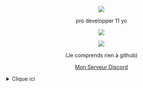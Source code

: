 <p align="center">  
<img src="https://c.tenor.com/NpDW-ojFKmUAAAAC/imposter-sus.gif">
</p>
<p align="center">
     pro developper 11 yo
<p align="center">  
<img src="https://komarev.com/ghpvc/?username=DictateurMaxou&color=grey">
</p>
    <p align="center">
  <img src="https://discord.c99.nl/widget/theme-4/875041611732631584.png" />
</p>
<p align="center">
(Je comprends rien à github)
<p align="center">
    <a href="https://discord.gg/mTS6AwvjzH">Mon Serveur Discord</a>

<details>
  <summary>Clique ici</summary>
<details>
  <summary>Réseaux</summary>
    <p align="center">
    Résaux Sociaux :
<p align="center"> 
    ﹒
    <a href="https://www.youtube.com/channel/...">Youtube</a>
    ﹒
    <a href="https://www.instagram.com/mojo.lua/">Instagram</a>
    ﹒
</p>
</details>
<details>
  <summary>Contacter</summary>
    <p align="center">
    Pour me contacter :
<p align="center"> 
    ﹒
    <a href="https://discord.com/users/875041611732631584">Discord</a>
    ﹒
    <a href="https://t.me/soon">Telegram</a>
    ﹒
<p align="center">
Ajoutez moi sur discord
</p>
</details>
<details>
  <summary>Aide</summary>
    <p align="center">
    -----------------
<p align="center"> 
    ﹒
    <a href="https://cdn.discordapp.com/attachments/892689023443800065/894465011186024448/image0.jpg">Photo de lele</a>
    ﹒
    <a href="https://discord.gg/mTS6AwvjzH">serveur discord</a>
    ﹒
</p>
</details>

<details>
  <summary>Stats</summary>
  <img src="https://github-readme-stats.vercel.app/api?username=apo93&show_icons=true&count_private=true&hide_title=true">
  <img src="https://github-readme-stats.vercel.app/api/top-langs/?username=apo93">
</details>
</details>
